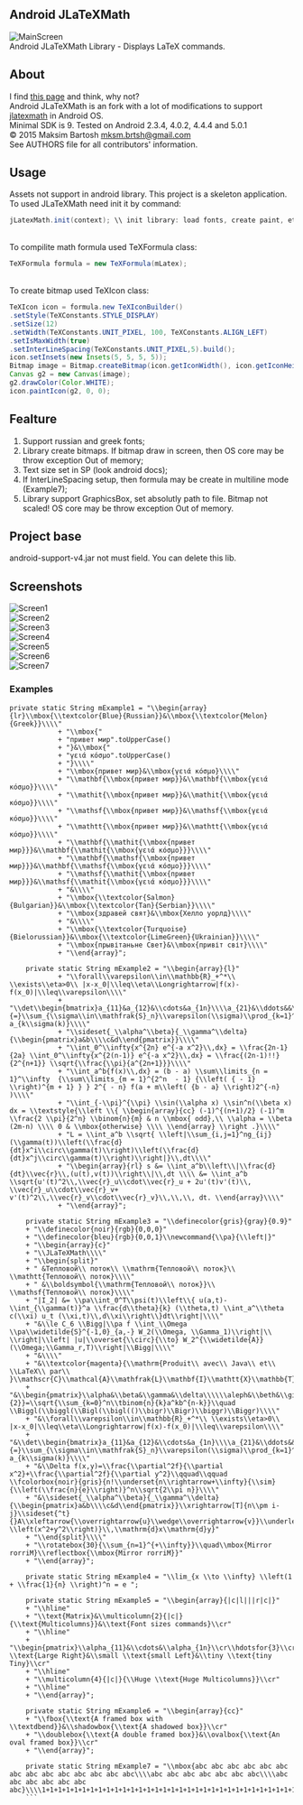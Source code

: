 ## Android JLaTeXMath
![MainScreen](https://raw.githubusercontent.com/mksmbrtsh/jlatexmath-android/master/device-2015-07-23-141601.png)
<br>Android JLaTeXMath Library - Displays LaTeX commands.
## About
I find [this page](http://forge.scilab.org/index.php/p/jlatexmath/page/GSOC-2014) and think, why not?<br>
Android JLaTeXMath is an fork with a lot of modifications to support [jlatexmath](http://forge.scilab.org/index.php/p/jlatexmath) in Android OS.<br>
Minimal SDK is 9. Tested on Android 2.3.4, 4.0.2, 4.4.4 and 5.0.1<br>
© 2015 Maksim Bartosh <mksm.brtsh@gmail.com><br>
See AUTHORS file for all contributors' information.
## Usage
Assets not support in android library. This project is a skeleton application.<br>
To used JLaTeXMath need init it by command:<br>
```java
jLatexMath.init(context); \\ init library: load fonts, create paint, etc.
```
<br>To compilite math formula used TeXFormula class:<br>
```java
TeXFormula formula = new TeXFormula(mLatex);
```
<br>To create bitmap used TeXIcon class:<br>
```java
TeXIcon icon = formula.new TeXIconBuilder()
.setStyle(TeXConstants.STYLE_DISPLAY)
.setSize(12)
.setWidth(TeXConstants.UNIT_PIXEL, 100, TeXConstants.ALIGN_LEFT)
.setIsMaxWidth(true)
.setInterLineSpacing(TeXConstants.UNIT_PIXEL,5).build();
icon.setInsets(new Insets(5, 5, 5, 5));
Bitmap image = Bitmap.createBitmap(icon.getIconWidth(), icon.getIconHeight(),Config.ARGB_8888);
Canvas g2 = new Canvas(image);
g2.drawColor(Color.WHITE);
icon.paintIcon(g2, 0, 0);
```
## Fealture
1. Support russian and greek fonts;
2. Library create bitmaps. If bitmap draw in screen, then OS core may be throw exception Out of memory;
3. Text size set in SP (look android docs);
4. If InterLineSpacing setup, then formula may be create in multiline mode (Example7);
5. Library support GraphicsBox, set absolutly path to file. Bitmap not scaled! OS core may be throw exception Out of memory.


## Project base
android-support-v4.jar not must field. You can delete this lib.
## Screenshots
![Screen1](https://raw.githubusercontent.com/mksmbrtsh/jlatexmath-android/master/device-2015-07-23-141629.png)<br>
![Screen2](https://raw.githubusercontent.com/mksmbrtsh/jlatexmath-android/master/device-2015-07-23-141710.png)<br>
![Screen3](https://raw.githubusercontent.com/mksmbrtsh/jlatexmath-android/master/device-2015-07-23-141738.png)<br>
![Screen4](https://raw.githubusercontent.com/mksmbrtsh/jlatexmath-android/master/device-2015-07-23-141754.png)<br>
![Screen5](https://raw.githubusercontent.com/mksmbrtsh/jlatexmath-android/master/device-2015-07-23-141814.png)<br>
![Screen6](https://raw.githubusercontent.com/mksmbrtsh/jlatexmath-android/master/device-2015-07-23-141823.png)<br>
![Screen7](https://raw.githubusercontent.com/mksmbrtsh/jlatexmath-android/master/device-2015-07-23-141833.png)
### Examples
```
private static String mExample1 = "\\begin{array}{lr}\\mbox{\\textcolor{Blue}{Russian}}&\\mbox{\\textcolor{Melon}{Greek}}\\\\"
			+ "\\mbox{"
			+ "привет мир".toUpperCase()
			+ "}&\\mbox{"
			+ "γειά κόσμο".toUpperCase()
			+ "}\\\\"
			+ "\\mbox{привет мир}&\\mbox{γειά κόσμο}\\\\"
			+ "\\mathbf{\\mbox{привет мир}}&\\mathbf{\\mbox{γειά κόσμο}}\\\\"
			+ "\\mathit{\\mbox{привет мир}}&\\mathit{\\mbox{γειά κόσμο}}\\\\"
			+ "\\mathsf{\\mbox{привет мир}}&\\mathsf{\\mbox{γειά κόσμο}}\\\\"
			+ "\\mathtt{\\mbox{привет мир}}&\\mathtt{\\mbox{γειά κόσμο}}\\\\"
			+ "\\mathbf{\\mathit{\\mbox{привет мир}}}&\\mathbf{\\mathit{\\mbox{γειά κόσμο}}}\\\\"
			+ "\\mathbf{\\mathsf{\\mbox{привет мир}}}&\\mathbf{\\mathsf{\\mbox{γειά κόσμο}}}\\\\"
			+ "\\mathsf{\\mathit{\\mbox{привет мир}}}&\\mathsf{\\mathit{\\mbox{γειά κόσμο}}}\\\\"
			+ "&\\\\"
			+ "\\mbox{\\textcolor{Salmon}{Bulgarian}}&\\mbox{\\textcolor{Tan}{Serbian}}\\\\"
			+ "\\mbox{здравей свят}&\\mbox{Хелло уорлд}\\\\"
			+ "&\\\\"
			+ "\\mbox{\\textcolor{Turquoise}{Bielorussian}}&\\mbox{\\textcolor{LimeGreen}{Ukrainian}}\\\\"
			+ "\\mbox{прывітаньне Свет}&\\mbox{привіт світ}\\\\"
			+ "\\end{array}";

	private static String mExample2 = "\\begin{array}{l}"
			+ "\\forall\\varepsilon\\in\\mathbb{R}_+^*\\ \\exists\\eta>0\\ |x-x_0|\\leq\\eta\\Longrightarrow|f(x)-f(x_0)|\\leq\\varepsilon\\\\"
			+ "\\det\\begin{bmatrix}a_{11}&a_{12}&\\cdots&a_{1n}\\\\a_{21}&\\ddots&&\\vdots\\\\\\vdots&&\\ddots&\\vdots\\\\a_{n1}&\\cdots&\\cdots&a_{nn}\\end{bmatrix}\\overset{\\mathrm{def}}{=}\\sum_{\\sigma\\in\\mathfrak{S}_n}\\varepsilon(\\sigma)\\prod_{k=1}^n a_{k\\sigma(k)}\\\\"
			+ "\\sideset{_\\alpha^\\beta}{_\\gamma^\\delta}{\\begin{pmatrix}a&b\\\\c&d\\end{pmatrix}}\\\\"
			+ "\\int_0^\\infty{x^{2n} e^{-a x^2}\\,dx} = \\frac{2n-1}{2a} \\int_0^\\infty{x^{2(n-1)} e^{-a x^2}\\,dx} = \\frac{(2n-1)!!}{2^{n+1}} \\sqrt{\\frac{\\pi}{a^{2n+1}}}\\\\"
			+ "\\int_a^b{f(x)\\,dx} = (b - a) \\sum\\limits_{n = 1}^\\infty  {\\sum\\limits_{m = 1}^{2^n  - 1} {\\left( { - 1} \\right)^{m + 1} } } 2^{ - n} f(a + m\\left( {b - a} \\right)2^{-n} )\\\\"
			+ "\\int_{-\\pi}^{\\pi} \\sin(\\alpha x) \\sin^n(\\beta x) dx = \\textstyle{\\left \\{ \\begin{array}{cc} (-1)^{(n+1)/2} (-1)^m \\frac{2 \\pi}{2^n} \\binom{n}{m} & n \\mbox{ odd},\\ \\alpha = \\beta (2m-n) \\\\ 0 & \\mbox{otherwise} \\\\ \\end{array} \\right .}\\\\"
			+ "L = \\int_a^b \\sqrt{ \\left|\\sum_{i,j=1}^ng_{ij}(\\gamma(t))\\left(\\frac{d}{dt}x^i\\circ\\gamma(t)\\right)\\left(\\frac{d}{dt}x^j\\circ\\gamma(t)\\right)\\right|}\\,dt\\\\"
			+ "\\begin{array}{rl} s &= \\int_a^b\\left\\|\\frac{d}{dt}\\vec{r}\\,(u(t),v(t))\\right\\|\\,dt \\\\ &= \\int_a^b \\sqrt{u'(t)^2\\,\\vec{r}_u\\cdot\\vec{r}_u + 2u'(t)v'(t)\\, \\vec{r}_u\\cdot\\vec{r}_v+ v'(t)^2\\,\\vec{r}_v\\cdot\\vec{r}_v}\\,\\,\\, dt. \\end{array}\\\\"
			+ "\\end{array}";
	
	private static String mExample3 = "\\definecolor{gris}{gray}{0.9}"
    + "\\definecolor{noir}{rgb}{0,0,0}"
    + "\\definecolor{bleu}{rgb}{0,0,1}\\newcommand{\\pa}{\\left|}"
    + "\\begin{array}{c}"
    + "\\JLaTeXMath\\\\"
    + "\\begin{split}"
    + " &Тепловой\\ поток\\ \\mathrm{Тепловой\\ поток}\\ \\mathtt{Тепловой\\ поток}\\\\"
    + " &\\boldsymbol{\\mathrm{Тепловой\\ поток}}\\ \\mathsf{Тепловой\\ поток}\\\\"
    + "|I_2| &= \\pa\\int_0^T\\psi(t)\\left\\{ u(a,t)-\\int_{\\gamma(t)}^a \\frac{d\\theta}{k} (\\theta,t) \\int_a^\\theta c(\\xi) u_t (\\xi,t)\\,d\\xi\\right\\}dt\\right|\\\\"
    + "&\\le C_6 \\Bigg|\\pa f \\int_\\Omega \\pa\\widetilde{S}^{-1,0}_{a,-} W_2(\\Omega, \\Gamma_1)\\right|\\ \\right|\\left| |u|\\overset{\\circ}{\\to} W_2^{\\widetilde{A}}(\\Omega;\\Gamma_r,T)\\right|\\Bigg|\\\\"
    + "&\\\\"
    + "&\\textcolor{magenta}{\\mathrm{Produit\\ avec\\ Java\\ et\\ \\LaTeX\\ par\\ }\\mathscr{C}\\mathcal{A}\\mathfrak{L}\\mathbf{I}\\mathtt{X}\\mathbb{T}\\mathsf{E}}\\\\"
    + "&\\begin{pmatrix}\\alpha&\\beta&\\gamma&\\delta\\\\\\aleph&\\beth&\\gimel&\\daleth\\\\\\mathfrak{A}&\\mathfrak{B}&\\mathfrak{C}&\\mathfrak{D}\\\\\\boldsymbol{\\mathfrak{a}}&\\boldsymbol{\\mathfrak{b}}&\\boldsymbol{\\mathfrak{c}}&\\boldsymbol{\\mathfrak{d}}\\end{pmatrix}\\quad{(a+b)}^{\\frac{n}{2}}=\\sqrt{\\sum_{k=0}^n\\tbinom{n}{k}a^kb^{n-k}}\\quad \\Biggl(\\biggl(\\Bigl(\\bigl(()\\bigr)\\Bigr)\\biggr)\\Biggr)\\\\"
    + "&\\forall\\varepsilon\\in\\mathbb{R}_+^*\\ \\exists\\eta>0\\ |x-x_0|\\leq\\eta\\Longrightarrow|f(x)-f(x_0)|\\leq\\varepsilon\\\\"
    + "&\\det\\begin{bmatrix}a_{11}&a_{12}&\\cdots&a_{1n}\\\\a_{21}&\\ddots&&\\vdots\\\\\\vdots&&\\ddots&\\vdots\\\\a_{n1}&\\cdots&\\cdots&a_{nn}\\end{bmatrix}\\overset{\\mathrm{def}}{=}\\sum_{\\sigma\\in\\mathfrak{S}_n}\\varepsilon(\\sigma)\\prod_{k=1}^n a_{k\\sigma(k)}\\\\"
    + "&\\Delta f(x,y)=\\frac{\\partial^2f}{\\partial x^2}+\\frac{\\partial^2f}{\\partial y^2}\\qquad\\qquad \\fcolorbox{noir}{gris}{n!\\underset{n\\rightarrow+\\infty}{\\sim} {\\left(\\frac{n}{e}\\right)}^n\\sqrt{2\\pi n}}\\\\"
    + "&\\sideset{_\\alpha^\\beta}{_\\gamma^\\delta}{\\begin{pmatrix}a&b\\\\c&d\\end{pmatrix}}\\xrightarrow[T]{n\\pm i-j}\\sideset{^t}{}A\\xleftarrow{\\overrightarrow{u}\\wedge\\overrightarrow{v}}\\underleftrightarrow{\\iint_{\\mathds{R}^2}e^{-\\left(x^2+y^2\\right)}\\,\\mathrm{d}x\\mathrm{d}y}"
    + "\\end{split}\\\\"
    + "\\rotatebox{30}{\\sum_{n=1}^{+\\infty}}\\quad\\mbox{Mirror rorriM}\\reflectbox{\\mbox{Mirror rorriM}}"
    + "\\end{array}";
	
	private static String mExample4 = "\\lim_{x \\to \\infty} \\left(1 + \\frac{1}{n} \\right)^n = e ";
	
	private static String mExample5 = "\\begin{array}{|c|l|||r|c|}"
	+ "\\hline"
	+ "\\text{Matrix}&\\multicolumn{2}{|c|}{\\text{Multicolumns}}&\\text{Font sizes commands}\\cr"
	+ "\\hline"
	+ "\\begin{pmatrix}\\alpha_{11}&\\cdots&\\alpha_{1n}\\cr\\hdotsfor{3}\\cr\\alpha_{n1}&\\cdots&\\alpha_{nn}\\end{pmatrix}&\\Large \\text{Large Right}&\\small \\text{small Left}&\\tiny \\text{tiny Tiny}\\cr"
	+ "\\hline"
	+ "\\multicolumn{4}{|c|}{\\Huge \\text{Huge Multicolumns}}\\cr"
	+ "\\hline"
	+ "\\end{array}";
	
	private static String mExample6 = "\\begin{array}{cc}"
	+ "\\fbox{\\text{A framed box with \\textdbend}}&\\shadowbox{\\text{A shadowed box}}\\cr"
	+ "\\doublebox{\\text{A double framed box}}&\\ovalbox{\\text{An oval framed box}}\\cr"
	+ "\\end{array}";
	
	private static String mExample7 = "\\mbox{abc abc abc abc abc abc abc abc abc abc abc abc abc abc\\\\abc abc abc abc abc abc abc\\\\abc abc abc abc abc abc abc}\\\\1+1+1+1+1+1+1+1+1+1+1+1+1+1+1+1+1+1+1+1+1+1+1+1+1+1+1+1+1+1+1+1+1+1+1+1+1+1+1+1+1+1+1+1+1+1";
	```

